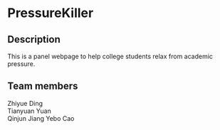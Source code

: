 # PressureKiller
## Description
This is a panel webpage to help college students relax from academic pressure. 
## Team members
Zhiyue Ding  
Tianyuan Yuan  
Qinjun Jiang
Yebo Cao
